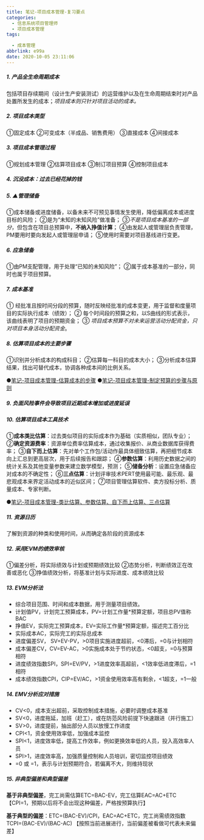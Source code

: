 ```yaml
---
title: 笔记-项目成本管理-复习要点
categories:
  - 信息系统项目管理师
  - 项目成本管理
tags:

  - 成本管理
abbrlink: e99a
date: 2020-10-05 23:11:06
---
```



##### 1. 产品全生命周期成本

包括项目存续期间（设计生产安装测试）的运营维护以及在生命周期结束时对产品处置所发生的成本；*项目成本则只针对项目活动的成本。*

##### 2. 项目成本类型

①固定成本
②可变成本（半成品、销售费用）
③直接成本
④间接成本

<!-- more -->

##### 3. 项目成本管理过程

①规划成本管理
②估算项目成本
③制订项目预算
④控制项目成本

##### 4. 沉没成本：过去已经花掉的钱

##### 5. ▲管理储备

①成本储备或进度储备，以备未来不可预见事情发生使用，降低偏离成本或进度目标的风险；
②是为“未知的未知风险”做准备；
③*不是项目成本基准的一部分*，但包含在项目总预算中，**不纳入挣值计算**；
④由发起人或管理层负责管理，PM要用时要向发起人或管理层申请；
⑤使用时需要对项目基线进行变更。

##### 6. 应急储备

①由PM支配管理，用于处理“已知的未知风险”；
②属于成本基准的一部分，同时也属于项目预算。

##### 7. 成本基准

① 经批准且按时间分段的预算，随时反映经批准的成本变更，用于监督和度量项目的实际执行成本（绩效）；
② 每个时间段的预算之和，以S曲线的形式表示，该曲线表明了项目的预期资金；
③ *项目成本预算不对未来运营活动分配资金，只对项目本身活动分配资金*。

##### 8. 估算项目成本的主要步骤

①识别并分析成本的构成科目；
②估算每一科目的成本大小；
③分析成本估算结果，找出可替代成本，协调各种成本间的比例关系。

●[笔记-项目成本管理-估算成本的步骤](7ab2.html)
●[笔记-项目成本管理-制定预算的步骤与原则](46c.html)

##### 9. 负面风险事件会导致项目近期成本增加或进度延误

##### 10. 估算项目成本工具技术

①**成本类比估算**：过去类似项目的实际成本作为基础（实质相似，团队专业）；
②**确定资源费率**：资源单位费率估算成本，通过收集报价、从商业数据库获得费率；
③**自下而上估算**：先对单个工作包/活动作最具体细致估算，再把细节成本向上汇总到更高层次，用于后续报告和跟踪；
④**参数估算**：利用历史数据之间的统计关系及其他变量参数来建立数学模型，预测；
⑤**储备分析**：设置应急储备应对成本的不确定性；
⑥**三点估算**：计划评审技术PERT使用最可能、最乐观、最悲观成本来界定活动成本的近似区间；
⑦项目管理估算软件、卖方投标分析、质量成本、专家判断。

●[笔记-项目成本管理-类比估算、参数估算、自下而上估算、三点估算](8ce6.html)

##### 11. 资源日历

了解到资源的种类和使用时间，从而确定各阶段的资源成本

##### 12. 采用EVM的绩效审核

①偏差分析，将实际绩效与计划或预期绩效比较
②态势分析，判断绩效正在改善或恶化
③挣值绩效分析，将基准计划与实际进度、成本绩效比较

##### 13. EVM分析法

- 综合项目范围、时间和成本数据，用于测量项目绩效。
- 计划值PV，计划完工预算成本，PV=计划工作量*预算定额，项目总PV值称BAC
- 挣值EV，实际完工预算成本，EV=实际工作量*预算定额，描述完工百分比
- 实际成本AC，实际完工的实际总成本
- 进度偏差SV， SV=EV-PV，>0项目实施进度超前，<0滞后，=0与计划相符
- 成本偏差CV，CV=EV-AC，>0实施成本处于节约状态，<0超支，=0与预算相符
- 进度绩效指数SPI，SPI=EV/PV，>1进度效率高超前，<1效率低进度滞后，=1相符
- 成本绩效指数CPI，CIP=EV/AC，>1资金使用效率高有剩余，<1超支，=1一般

##### 14. EMV分析应对措施

- CV<0，成本支出超前，采取控制成本措施，必要时调整成本基准
- SV<0，进度拖延，加班（赶工），或在防范风险前提下快速跟进（并行施工）
- SV>0，进度提前，抽出部分人员以放慢工作进度
- CPI<1，资金使用效率低，加强成本监控
- SPI<1，进度效率低，提高工作效率，例如更换效率低的人员，投入高效率人员
- SPI>1，进度效率高，加强质量控制和人员培训，密切监控项目绩效
- =0 或 =1，表示与计划预期符合，若偏离不大，则维持现状

##### 15. 非典型偏差和典型偏差

**基于非典型偏差**，完工尚需估算ETC=BAC-EV，完工估算EAC=AC+ETC
【CPI=1，预期以后将不会出现这种偏差，严格按预算执行】

**基于典型的偏差**：ETC=(BAC-EV)/CPI，EAC=AC+ETC，完工尚需绩效指数TCPI=(BAC-EV)/(BAC-AC)
【按照当前进展进行，当前偏差被看做可代表未来偏差】
